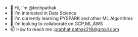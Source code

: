 - 👋 Hi, I’m @techpathak
- 👀 I’m interested in Data Science
- 🌱 I’m currently learning PYSPARK and other ML Algorithms
- 💞️ I’m looking to collaborate on GCP,ML,AWS
- 📫 How to reach me :prabhat.pathak216@gmail.com

<!---
techpathak/techpathak is a ✨ special ✨ repository because its `README.md` (this file) appears on your GitHub profile.
You can click the Preview link to take a look at your changes.
--->
